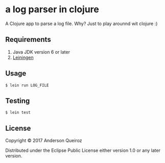 # a log parser in clojure

A Clojure app to parse a log file. Why? Just to play arounnd wit clojure :)

## Requirements

1) Java JDK version 6 or later
2) [Leiningen](https://leiningen.org/)

## Usage

```
$ lein run LOG_FILE
```

## Testing

```
$ lein test
```

## License

Copyright © 2017 Anderson Queiroz

Distributed under the Eclipse Public License either version 1.0 or any later version.
